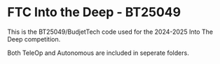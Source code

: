 # FTC Into the Deep - BT25049

This is the BT25049/BudjetTech code used for the 2024-2025 Into The Deep competition.

Both TeleOp and Autonomous are included in seperate folders.
